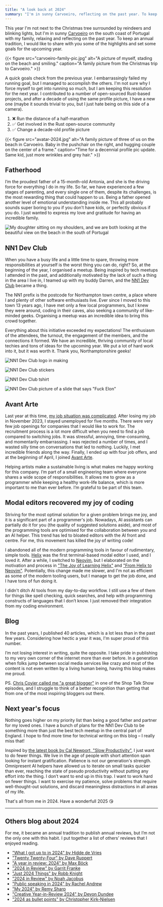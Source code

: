 ```yaml
---
title: "A look back at 2024"
summary: "I'm in sunny Carvoeiro, reflecting on the past year. To keep an annual tradition, I would like to share with you some of the highlights and set some goals for the upcoming year."
---
```


This year I'm not next to the Christmas tree surrounded by reindeers and blinking lights, but I'm in sunny [Carvoeiro](<https://en.wikipedia.org/wiki/Carvoeiro_(Lagoa)>) on the south coast of Portugal with my family, relaxing and reflecting on the past year. To keep an annual tradition, I would like to share with you some of the highlights and set some goals for the upcoming year.

{{< figure src="carvoeiro-family-pic.jpg" alt="A picture of myself, stading on the beach and smiling." caption="A family picture from the Christmas trip to Carvoeiro." >}}

A quick goals check from the previous year. I embarrassingly failed my running goal, but I managed to accomplish the others. I'm not sure why I force myself to get into running so much, but I am keeping this resolution for the next year. I contributed to a number of open-sourced Rust-based projects, and after a decade of using the same profile picture, I have a new one (maybe it sounds trivial to you, but I just hate being on this side of a camera).

1. ❌ Run the distance of a half-marathon
1. ✅ Get involved in the Rust open-source community
1. ✅ Change a decade-old profile picture

{{< figure src="avatar-2024.jpg" alt="A family picture of three of us on the beach in Carvoeiro. Baby in the pushchair on the right, and hugging couple on the center of a frame." caption="Time for a decennial profile pic update. Same kid, just more wrinkles and grey hair." >}}

## Fatherhood

I’m the proudest father of a 15-month-old Antonia, and she is the driving force for everything I do in my life. So far, we have experienced a few stages of parenting, and every single one of them, despite its challenges, is the most rewarding thing that could happen to us. Being a father opened another level of emotional understanding inside me. This all probably sounds super boring to you if you don’t have kids, or perfectly obvious if you do. I just wanted to express my love and gratitude for having an incredible family.

![My doughter sitting on my shoulders, and we are both looking at the beautiful view on the beach in the south of Portugal](fatherhood.jpg)

## NN1 Dev Club

When you have a busy life and a little time to spare, throwing more responsibilities at yourself is the worst thing you can do, right? So, at the beginning of the year, I organised a meetup. Being inspired by tech meetups I attended in the past, and additionally motivated by the lack of such a thing in the area I live in, I teamed up with my buddy Darren, and the [NN1 Dev Club](https://nn1.dev) became a thing.

The NN1 prefix is the postcode for Northampton town centre, a place where I and plenty of other software enthusiasts live. Ever since I moved to this town 13 years ago, I have met only a few local programmers, but I knew they were around, coding in their caves, also seeking a community of like-minded geeks. Organising a meetup was an incredible idea to bring this crowd together.

Everything about this initiative exceeded my expectations! The enthusiasm of the attendees, the turnout, the engagement of the members, and the connections it formed. We have an incredible, thriving community of local techies and tons of ideas for the upcoming year. We put a lot of hard work into it, but it was worth it. Thank you, Northamptonshire geeks!

![NN1 Dev Club logo in making](nn1-dev-club-1.jpg)

![NN1 Dev Club stickers](nn1-dev-club-2.jpg)

![NN1 Dev Club tshirt](nn1-dev-club-3.jpg)

![NN1 Dev Club picture of a slide that says "Fuck Elon"](nn1-dev-club-4.jpg)

## Avant Arte

Last year at this time, [my job situation was complicated](/a-look-back-at-2023/#job-situation-fiasco). After losing my job in November 2023, I stayed unemployed for five months. There were very few job openings for companies that I would like to work for. The recruitment process is a lot more difficult when you need to find a job compared to switching jobs. It was stressful, annoying, time-consuming, and momentarily embarrassing. I was rejected a number of times, and I wasted silly time on conversations that led to nothing. Luckily, I met incredible friends along the way. Finally, I ended up with four job offers, and at the beginning of April, I joined [Avant Arte](https://avantarte.com).

Helping artists make a sustainable living is what makes me happy working for this company. I’m part of a small engineering team where everyone shares a wide scope of responsibilities. It allows me to grow as a programmer while keeping a healthy work-life balance, which is more important to me than ever before. I’m grateful to be part of this team.

## Modal editors recovered my joy of coding

Striving for the most optimal solution for a given problem brings me joy, and it is a significant part of a programmer's job. Nowadays, AI assistants can partially do it for you (the quality of suggested solutions aside), and most of the programming tools are optimised for the collaboration between you and an AI helper. This trend has led to bloated editors with the AI front and centre. For me, this movement has killed the joy of writing code!

I abandoned all of the modern programming tools in favour of rudimentary, simple tools. [Helix](https://helix-editor.com) was the first terminal-based modal editor I used, and I loved it. After a while, I switched to [Neovim](https://neovim.io), but I elaborated on the motivation and process in ["The Joy of Learning Helix"](/the-joy-of-learning-helix-and-probably-other-modal-terminal-based-editors/) and ["From Helix to Neovim"](/from-helix-to-neovim/). Potentially, this change made me slower, and I'm not as efficient as some of the modern tooling users, but I manage to get the job done, and I have tons of fun doing it.

I didn't ditch AI tools from my day-to-day workflow. I still use a few of them for things like spell checking, quick searches, and help with programming constructs of languages that I don’t know. I just removed their integration from my coding environment.

## Blog

In the past years, I published 40 articles, which is a lot less than in the past few years. Considering how hectic a year it was, I'm super proud of this number.

I’m not losing interest in writing, quite the opposite. I take pride in publishing to my very own corner of the internet more than ever before. In a generation when folks jump between social media services like crazy and most of the content is not even written by a living human being, having this blog makes me proud.

PS. [Chris Coyier called me "a great blogger"](https://shoptalkshow.com/639/) in one of the Shop Talk Show episodes, and I struggle to think of a better recognition than getting that from one of the most inspiring bloggers out there.

## Next year's focus

Nothing goes higher on my priority list than being a good father and partner for my loved ones. I have a bunch of plans for the NN1 Dev Club to be something more than just the best tech meetup in the central part of England. I hope to find more time for technical writing on this blog – I really miss that!

Inspired by [the latest book by Cal Newport, "Slow Productivity"](https://calnewport.com/my-new-book-slow-productivity/), I just want to do fewer things. We live in the age of people with short attention span looking for instant gratification. Patience is not our generation's strength. Omnipresent AI helpers have allowed us to iterate on small tasks quicker than ever, reaching the state of pseudo productivity without putting any effort into the thing. I don’t want to end up in this trap. I want to work hard on fewer things. I want to exercise my patience, solve problems that require well-thought-out solutions, and discard meaningless distractions in all areas of my life.

That's all from me in 2024. Have a wonderfull 2025 😘

---

## Others blog about 2024

For me, it became an annual tradition to publish annual reviews, but I’m not the only one with this habit. I put together a list of others’ reviews that I enjoyed reading.

- ["What I got up to in 2024" by Hidde de Vries](https://hidde.blog/2024-review/)
- ["Twenty Twenty-Four" by Dave Ruppert](https://daverupert.com/2024/12/twenty-twenty-four/)
- ["A year in review: 2024" by Max Böck](https://mxb.dev/blog/year-in-review-2024/)
- ["2024 in Review" by Garrit Franke](https://garrit.xyz/posts/2024-12-29-2024-in-review)
- ["Just 2024 Things" by Robb Knight](https://rknight.me/blog/just-2024-things-i-didnt-get-the-year-wrong-this-time/)
- ["2024 in Review" by Noah Jacobus](https://www.noahjacob.us/words/2024-in-review.html)
- ["Public speaking in 2024" by Rachel Andrew](https://rachelandrew.co.uk/archives/2024/12/31/public-speaking-in-2024/)
- ["My 2024" by Remy Sharp](https://remysharp.com/2024/12/31/my-2024)
- ["Creative Year-in-Review 2024" by Devon Dundee](https://devondundee.com/blog/creative-year-in-review-2024)
- ["2024 as bullet points" by Christopher Kirk-Nielsen](https://chriskirknielsen.com/blog/2024-as-bullet-points/)
